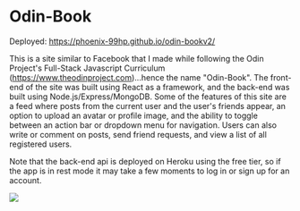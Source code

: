 # Odin-Book

Deployed: https://phoenix-99hp.github.io/odin-bookv2/

This is a site similar to Facebook that I made while following the Odin Project's Full-Stack Javascript Curriculum (https://www.theodinproject.com)...hence the name "Odin-Book". The front-end of the site was built using React as a framework, and the back-end was built using Node.js/Express/MongoDB. Some of the features of this site are a feed where posts from the current user and the user's friends appear, an option to upload an avatar or profile image, and the ability to toggle between an action bar or dropdown menu for navigation. Users can also write or comment on posts, send friend requests, and view a list of all registered users.

Note that the back-end api is deployed on Heroku using the free tier, so if the app is in rest mode it may take a few moments to log in or sign up for an account.

![](./images/screenshot.png)
